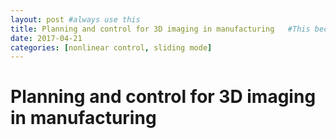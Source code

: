```yaml
---
layout: post #always use this
title: Planning and control for 3D imaging in manufacturing   #This becomes the title of the page
date: 2017-04-21
categories: [nonlinear control, sliding mode]
---
```

# Planning and control for 3D imaging in manufacturing #
